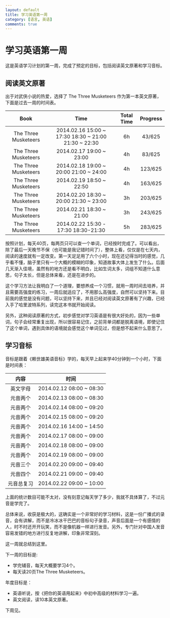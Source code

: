 ```yaml
---
layout: default
title: 学习英语第一周
category: [语言, 英语] 
comments: true
---
```


# 学习英语第一周

这是英语学习计划的第一周，完成了预定的目标，包括阅读英文原著和学习音标。



## 阅读英文原著
出于对武侠小说的热爱，选择了 The Three Musketeers 作为第一本英文原著，下面是过去一周的时间表。

| Book |	Time | Total Time | Progress |  
|:----:|  :----:|  :----:|  :----:|  
|The Three Musketeers|	2014.02.16  15:00 ~ 17:30 18:30 ~ 21:00 21:30 ~ 22:30 | 	 6h |43/625|   
|The Three Musketeers|	2014.02.17  19:00 ~ 23:00 	 |4h	 |83/625|  
|The Three Musketeers|	2014.02.18  19:00 ~ 20:00 21:00 ~ 24:00  	 |4h|	123/625  |
|The Three Musketeers|	2014.02.19  18:50 ~  22:50|	 4h|	163/625|  
|The Three Musketeers|	2014.02.20  18:30 ~  20:00 21:30 ~ 23:00	 |3h|	203/625 | 
|The Three Musketeers|	2014.02.21  18:30 ~  21:00|	 3h	|243/625|  
|The Three Musketeers|	2014.02.22  15:30 - 17:30 18:30-21:30	 |5h|	283/625|  

按照计划，每天40页，每两页只可以查一个单词，已经按时完成了。可以看出，除了最后一天晚节不保（也可能是我记错时间了），整体上看，仅仅是在七天内，阅读的速度就有一定改变。第一天足足用了六个小时，现在还记得当时的感觉，几乎看不懂，脑子里只有一个大概的模糊的印象，知道故事大体上发生了什么。后面几天渐入佳境，虽然有的地方还是看不明白，比如生词太多，词组不知道什么意思，句子太长，但是总体来看，还是在进步的。



这个学习方法让我明白了一个道理，要想养成一个习惯，就用一周时间去培养，并且需要高强度的练习，一周后就适应了，不用那么高强度，自然可以坚持下来。目前我的感觉是没有问题，可以坚持下来，并且已经对阅读英文原著有了兴趣，已经入手了哈里波特系列，读完这本书就开始阅读。

另外，这种阅读原著的方式，初步感觉对学习英语是有很大好处的，因为一些单词，句子会经常重复出现，所以很容易记住，之前背单词都是脱离语境，即使记住了这个单词，遇到具体的语境就会感觉这个单词见过，但是想不起来什么意思了。

## 学习音标
音标是跟着《赖世雄美语音标》学的，每天早上起来学40分钟到一个小时，下面是时间表：

| 内容 | 时间 |
|:--:|:--:|
|英文字母|2014.02.12 08:00 ~ 08:30 |
| 元音两个 | 2014.02.13 08:00 ~ 08:30 |
| 元音两个 | 2014.02.14 08:00 ~ 09:20 |
| 元音两个 | 2014.02.15 08:00 ~ 09:20 |
| 元音两个 | 2014.02.16 14:00 ~ 14:50 |
| 元音两个 | 2014.02.17 08:00 ~ 09:00 |
| 元音两个 | 2014.02.18 08:00 ~ 09:00 |
| 元音两个 | 2014.02.19 08:00 ~ 09:00 |
| 元音三个 | 2014.02.20 09:00 ~ 09:40 |
| 元音四个 | 2014.02.21 09:00 ~ 09:40 |
| 元音总复习 | 2014.02.22 09:00 ~ 10:00 |

上面的统计数目可能不太对，没有刻意记每天学了多少，我就不具体算了，不过元音是学完了。

总体来说，收获是极大的，这确实是一个非常好的学习材料，这是一份广播式的录音，会有讲解，而不是冷冰冰干巴巴的音标句子录音，声音后面是一个有感情的人，时不时还开开玩笑，而不是像机器一样进行发音。另外，专门针对中国人发音容易发错的地方进行反复地讲解，印象非常深刻。

这一周就总结到这里。

下一周的目标是:

* 学完辅音，每天大概要学习4个。
* 每天读20页The Three Musketeers。

年度目标是：

 * 英语听说，按《把你的英语用起来》中初中高级的材料学习一遍。
 * 英文阅读，读10本英文原著。

下周见。
